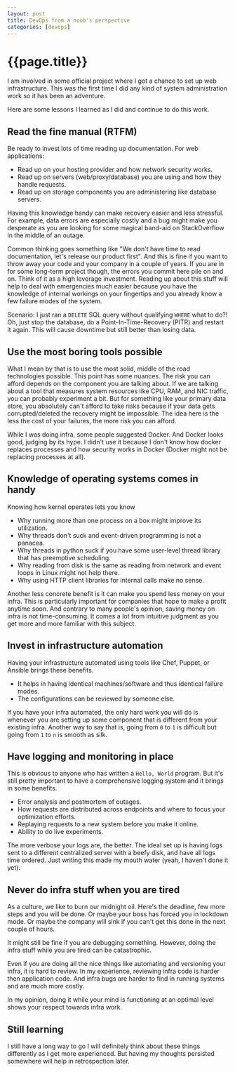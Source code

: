 ```yaml
---
layout: post
title: DevOps from a noob's perspective
categories: [devops]
---
```

# {{page.title}}
I am involved in some official project where I got a chance to set up web
infrastructure. This was the first time I did any kind of system
administration work so it has been an adventure.

Here are some lessons I learned as I did and continue to do this work.

## Read the fine manual (RTFM)
Be ready to invest lots of time reading up documentation. For web applications:

* Read up on your hosting provider and how network security works.
* Read up on servers (web/proxy/database) you are using and how
  they handle requests.
* Read up on storage components you are administering like database
  servers.

Having this knowledge handy can make recovery easier and less stressful.
For example, data errors are especially costly and a bug might make you
desperate as you are looking for some magical band-aid on StackOverflow
in the middle of an outage.

Common thinking goes something like "We don't have time to read documentation,
let's release our product first". And this is fine if you want to throw away your
code and your company in a couple of years. If you are in for some long-term project though,
the errors you commit here pile on and on. Think of it as a high leverage investment.
Reading up about this stuff will help to deal with emergencies much easier
because you have the knowledge of internal workings on your fingertips and you already
know a few failure modes of the system.

Scenario: I just ran a `DELETE` SQL query without qualifying `WHERE` what to do?!
Oh, just stop the database, do a Point-In-Time-Recovery (PITR) and restart it
again. This will cause downtime but still better than losing data.

## Use the most boring tools possible
What I mean by that is to use the most solid, middle of the road technologies
possible. This point has some nuances. The risk you can afford depends on the
component you are talking about. If we are talking about a tool that measures
system resources like CPU, RAM, and NIC traffic, you can probably experiment a
bit. But for something like your primary data store, you absolutely can't
afford to take risks because if your data gets corrupted/deleted the recovery
might be impossible. The idea here is the less the cost of your failures,
the more risk you can afford.

While I was doing infra, some people suggested Docker. And Docker looks good,
judging by its hype. I didn't use it because I don't know how docker replaces
processes and how security works in Docker (Docker might not be replacing
processes at all).

## Knowledge of operating systems comes in handy
Knowing how kernel operates lets you know

* Why running more than one process on a box might improve its utilization.
* Why threads don't suck and event-driven programming is not a panacea.
* Why threads in python suck if you have some user-level thread library that has preemptive scheduling.
* Why reading from disk is the same as reading from network and event loops in Linux
  might not help there.
* Why using HTTP client libraries for internal calls make no sense.

Another less concrete benefit is it can make you spend less money on your infra.
This is particularly important for companies that hope to make a profit anytime
soon. And contrary to many people's opinion, saving money on infra is not
time-consuming. It comes a lot from intuitive judgment as you get more and more
familiar with this subject.

## Invest in infrastructure automation
Having your infrastructure automated using tools like Chef, Puppet, or
Ansible brings these benefits.

* It helps in having identical machines/software and thus identical failure
  modes.
* The configurations can be reviewed by someone else.

If you have your infra automated, the only hard work you will do is whenever you
are setting up some component that is different from your existing infra.
Another way to say that is, going from `0` to `1` is difficult but going from
`1` to `n` is smooth as silk.

## Have logging and monitoring in place
This is obvious to anyone who has written a `Hello, World` program. But it's
still pretty important to have a comprehensive logging system and it brings
in some benefits.

* Error analysis and postmortem of outages.
* How requests are distributed across endpoints and where to focus your
  optimization efforts.
* Replaying requests to a new system before you make it online.
* Ability to do live experiments.

The more verbose your logs are, the better. The ideal set up is having logs sent to
a different centralized server with a beefy disk, and have all logs time
ordered. Just writing this made my mouth water (yeah, I haven't done it yet).

## Never do infra stuff when you are tired
As a culture, we like to burn our midnight oil. Here's the deadline, few more
steps and you will be done. Or maybe your boss has forced you in lockdown mode.
Or maybe the company will sink if you can't get this done in the next couple of
hours.

It might still be fine if you are debugging something. However, doing the
infra stuff while you are tired can be catastrophic.

Even if you are doing all the nice things like automating and versioning your
infra, it is hard to review. In my experience, reviewing infra code is harder
then application code. And infra bugs are harder to find in running systems
and are much more costly.

In my opinion, doing it while your mind is functioning at an optimal level
shows your respect towards infra work.

## Still learning
I still have a long way to go I will definitely think about these things
differently as I get more experienced. But having my thoughts persisted
somewhere will help in retrospection later.
